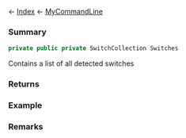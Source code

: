 ← [Index](Api-Index) ← [MyCommandLine](VRage.Game.ModAPI.Ingame.Utilities.MyCommandLine)

### Summary

```csharp
private public private SwitchCollection Switches
```

Contains a list of all detected switches

### Returns

### Example

### Remarks


